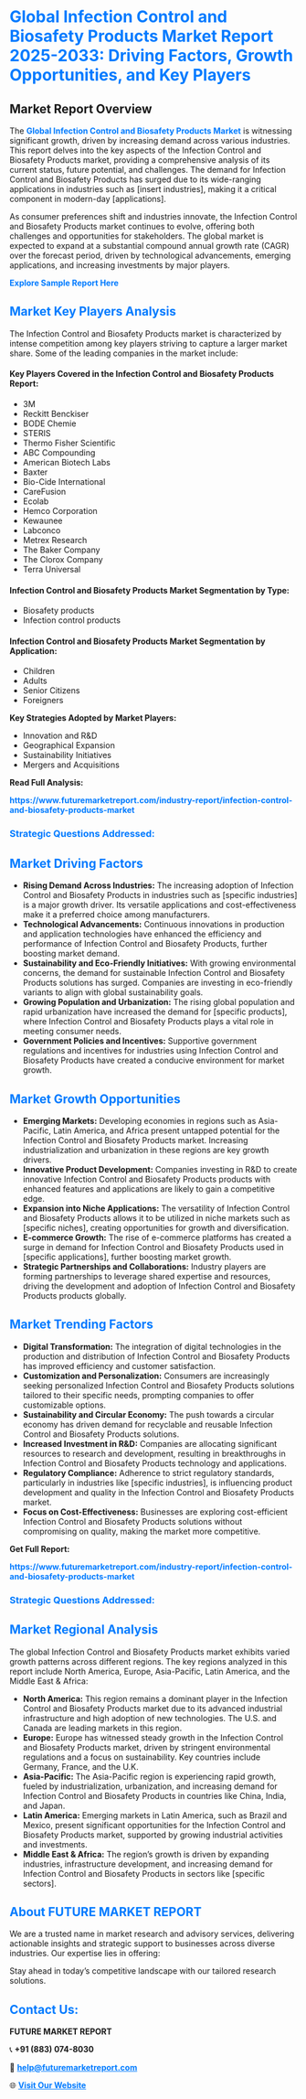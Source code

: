<h1 style="color: #007BFF;">Global Infection Control and Biosafety Products Market Report 2025-2033: Driving Factors, Growth Opportunities, and Key Players</h1>

<section id="overview">
<h2>Market Report Overview</h2>
<p>The <a href="https://www.futuremarketreport.com/industry-report/infection-control-and-biosafety-products-market" style="color: #007BFF; text-decoration: none;"><strong>Global Infection Control and Biosafety Products Market</strong></a> is witnessing significant growth, driven by increasing demand across various industries. This report delves into the key aspects of the Infection Control and Biosafety Products market, providing a comprehensive analysis of its current status, future potential, and challenges. The demand for Infection Control and Biosafety Products has surged due to its wide-ranging applications in industries such as [insert industries], making it a critical component in modern-day [applications].</p>
<p>As consumer preferences shift and industries innovate, the Infection Control and Biosafety Products market continues to evolve, offering both challenges and opportunities for stakeholders. The global market is expected to expand at a substantial compound annual growth rate (CAGR) over the forecast period, driven by technological advancements, emerging applications, and increasing investments by major players.</p>
</section>

<section id="overview">
<p><a href="https://www.futuremarketreport.com/request-sample/reportId=63344" style="color: #007BFF; text-decoration: none;"><strong>Explore Sample Report Here</strong></a></p>
</section>

<section id="key-players">
<h2 style="color: #007BFF;">Market Key Players Analysis</h2>
<p>The Infection Control and Biosafety Products market is characterized by intense competition among key players striving to capture a larger market share. Some of the leading companies in the market include:</p>
<h4>Key Players Covered in the Infection Control and Biosafety Products Report:</h4>
<ul><li>3M</li><li>Reckitt Benckiser</li><li>BODE Chemie</li><li>STERIS</li><li>Thermo Fisher Scientific</li><li>ABC Compounding</li><li>American Biotech Labs</li><li>Baxter</li><li>Bio-Cide International</li><li>CareFusion</li><li>Ecolab</li><li>Hemco Corporation</li><li>Kewaunee</li><li>Labconco</li><li>Metrex Research</li><li>The Baker Company</li><li>The Clorox Company</li><li>Terra Universal</li></ul>
<h4>Infection Control and Biosafety Products Market Segmentation by Type:</h4>
<ul><li>Biosafety products</li><li>Infection control products</li></ul>

<h4>Infection Control and Biosafety Products Market Segmentation by Application:</h4>
<ul><li>Children</li><li>Adults</li><li>Senior Citizens</li><li>Foreigners</li></ul>
<p><strong>Key Strategies Adopted by Market Players:</strong></p>
<ul>
<li>Innovation and R&D</li>
<li>Geographical Expansion</li>
<li>Sustainability Initiatives</li>
<li>Mergers and Acquisitions</li>
</ul>
</section>

<section>
<p><strong>Read Full Analysis: </strong></p><a href="https://www.futuremarketreport.com/industry-report/infection-control-and-biosafety-products-market" style="color: #007BFF; text-decoration: none;"><strong>https://www.futuremarketreport.com/industry-report/infection-control-and-biosafety-products-market</strong></a>
<h3 style="color: #007BFF;">Strategic Questions Addressed:</h3>
</section>

<section id="driving-factors">
<h2 style="color: #007BFF;">Market Driving Factors</h2>
<ul>
<li><strong>Rising Demand Across Industries:</strong> The increasing adoption of Infection Control and Biosafety Products in industries such as [specific industries] is a major growth driver. Its versatile applications and cost-effectiveness make it a preferred choice among manufacturers.</li>
<li><strong>Technological Advancements:</strong> Continuous innovations in production and application technologies have enhanced the efficiency and performance of Infection Control and Biosafety Products, further boosting market demand.</li>
<li><strong>Sustainability and Eco-Friendly Initiatives:</strong> With growing environmental concerns, the demand for sustainable Infection Control and Biosafety Products solutions has surged. Companies are investing in eco-friendly variants to align with global sustainability goals.</li>
<li><strong>Growing Population and Urbanization:</strong> The rising global population and rapid urbanization have increased the demand for [specific products], where Infection Control and Biosafety Products plays a vital role in meeting consumer needs.</li>
<li><strong>Government Policies and Incentives:</strong> Supportive government regulations and incentives for industries using Infection Control and Biosafety Products have created a conducive environment for market growth.</li>
</ul>
</section>

<section id="growth-opportunities">
<h2 style="color: #007BFF;">Market Growth Opportunities</h2>
<ul>
<li><strong>Emerging Markets:</strong> Developing economies in regions such as Asia-Pacific, Latin America, and Africa present untapped potential for the Infection Control and Biosafety Products market. Increasing industrialization and urbanization in these regions are key growth drivers.</li>
<li><strong>Innovative Product Development:</strong> Companies investing in R&D to create innovative Infection Control and Biosafety Products products with enhanced features and applications are likely to gain a competitive edge.</li>
<li><strong>Expansion into Niche Applications:</strong> The versatility of Infection Control and Biosafety Products allows it to be utilized in niche markets such as [specific niches], creating opportunities for growth and diversification.</li>
<li><strong>E-commerce Growth:</strong> The rise of e-commerce platforms has created a surge in demand for Infection Control and Biosafety Products used in [specific applications], further boosting market growth.</li>
<li><strong>Strategic Partnerships and Collaborations:</strong> Industry players are forming partnerships to leverage shared expertise and resources, driving the development and adoption of Infection Control and Biosafety Products products globally.</li>
</ul>
</section>

<section id="trending-factors">
<h2 style="color: #007BFF;">Market Trending Factors</h2>
<ul>
<li><strong>Digital Transformation:</strong> The integration of digital technologies in the production and distribution of Infection Control and Biosafety Products has improved efficiency and customer satisfaction.</li>
<li><strong>Customization and Personalization:</strong> Consumers are increasingly seeking personalized Infection Control and Biosafety Products solutions tailored to their specific needs, prompting companies to offer customizable options.</li>
<li><strong>Sustainability and Circular Economy:</strong> The push towards a circular economy has driven demand for recyclable and reusable Infection Control and Biosafety Products solutions.</li>
<li><strong>Increased Investment in R&D:</strong> Companies are allocating significant resources to research and development, resulting in breakthroughs in Infection Control and Biosafety Products technology and applications.</li>
<li><strong>Regulatory Compliance:</strong> Adherence to strict regulatory standards, particularly in industries like [specific industries], is influencing product development and quality in the Infection Control and Biosafety Products market.</li>
<li><strong>Focus on Cost-Effectiveness:</strong> Businesses are exploring cost-efficient Infection Control and Biosafety Products solutions without compromising on quality, making the market more competitive.</li>
</ul>
</section>

<section>
<p><strong>Get Full Report: </strong></p><a href="https://www.futuremarketreport.com/industry-report/infection-control-and-biosafety-products-market" style="color: #007BFF; text-decoration: none;"><strong>https://www.futuremarketreport.com/industry-report/infection-control-and-biosafety-products-market</strong></a>
<h3 style="color: #007BFF;">Strategic Questions Addressed:</h3>
</section>


<section id="regional-analysis">
<h2 style="color: #007BFF;">Market Regional Analysis</h2>
<p>The global Infection Control and Biosafety Products market exhibits varied growth patterns across different regions. The key regions analyzed in this report include North America, Europe, Asia-Pacific, Latin America, and the Middle East & Africa:</p>
<ul>
<li><strong>North America:</strong> This region remains a dominant player in the Infection Control and Biosafety Products market due to its advanced industrial infrastructure and high adoption of new technologies. The U.S. and Canada are leading markets in this region.</li>
<li><strong>Europe:</strong> Europe has witnessed steady growth in the Infection Control and Biosafety Products market, driven by stringent environmental regulations and a focus on sustainability. Key countries include Germany, France, and the U.K.</li>
<li><strong>Asia-Pacific:</strong> The Asia-Pacific region is experiencing rapid growth, fueled by industrialization, urbanization, and increasing demand for Infection Control and Biosafety Products in countries like China, India, and Japan.</li>
<li><strong>Latin America:</strong> Emerging markets in Latin America, such as Brazil and Mexico, present significant opportunities for the Infection Control and Biosafety Products market, supported by growing industrial activities and investments.</li>
<li><strong>Middle East & Africa:</strong> The region’s growth is driven by expanding industries, infrastructure development, and increasing demand for Infection Control and Biosafety Products in sectors like [specific sectors].</li>
</ul>
</section>

<footer>
<h2 style="color: #007BFF;">About FUTURE MARKET REPORT</h2>
<p>We are a trusted name in market research and advisory services, delivering actionable insights and strategic support to businesses across diverse industries. Our expertise lies in offering:</p>

<p>Stay ahead in today’s competitive landscape with our tailored research solutions.</p>

<h2 style="color: #007BFF;">Contact Us:</h2>
<p><strong>FUTURE MARKET REPORT</strong></p>
<p>📞 <strong>+91 (883) 074-8030</strong></p>
<p>📧 <strong><a href="mailto:help@futuremarketreport.com" style="color: #007BFF;">help@futuremarketreport.com</a></strong></p>
<p>🌐 <strong><a href="https://www.futuremarketreport.com/" style="color: #007BFF;">Visit Our Website</a></strong></p>
</footer>